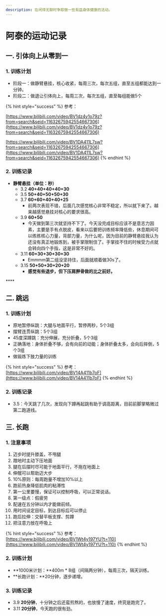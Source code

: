 ```yaml
---
description: 在闲得无聊时争取做一些有益身体健康的活动。
---
```


# 阿泰的运动记录

## 一. 引体向上从零到一

### 1. 训练计划

* 阶段一：做静臂悬挂，核心收紧，每周三次，每次五组，直至五组都能达到一分钟。
* 阶段二：做退让引体向上，每周三次，每次五组，直至每组能做5个

{% hint style="success" %}
参考：

[https://www.bilibili.com/video/BV1dz4y1o79z?from=search&seid=11632675942554667306](https://www.bilibili.com/video/BV1dz4y1o79z?from=search&seid=11632675942554667306)

[https://www.bilibili.com/video/BV1DA411L7sw?from=search&seid=11632675942554667306](https://www.bilibili.com/video/BV1DA411L7sw?from=search&seid=11632675942554667306)
{% endhint %}

### 2. 训练记录

* **静臂悬挂（单位：秒）**
  * 3.2  **40+40+40+40+30**
  * 3.5  **50+40+50+50+30**
  * 3.7  **60+60+40+40+25**
    * 前两次表现不错，后面几次感觉核心非常不稳定，所以就下来了。越来越感觉悬挂对核心的要求很高。
  * 3.9  **60+50**
    * 今天做到第三次就坚持不下了。今天没完成目标应该不是意志力因素，主要是手有点脱皮，看来以后要把训练频率降低些，休息期间可以练练核心力量，背部力量，为什么呢，因为目前的静臂悬挂我认为还没有真正地锻炼到，被手掌限制住了。手掌挂不住的时候受力点就会转向四个手指，这是非常不好的。
  * 3.11  **60+30+30+30+30**
    * Emmmm第二组没坚持住，后面就顺着做30s了。
  * 3.15 **50+50+30+20+20**
    * **感觉有些退步，但下压肩胛骨做的比之前好。**

\*\*\*\*

## 二. 跳远

### 1. 训练计划

* 原地暂停纵跳：大腿与地面平行，暂停两秒，5个3组 
* 摆臂连贯纵跳：5个3组 
* 45度深蹲跳：充分伸展，充分折叠，5个3组 
* 正确落地：身体折叠不够，会有向前的动能；身体折叠太多，会向后摔倒，5个3组 
* 做锻炼下肢力量的训练

{% hint style="success" %}
参考：[https://www.bilibili.com/video/BV14A411b7oF](https://www.bilibili.com/video/BV14A411b7oF)
{% endhint %}

### 2. 训练记录

* 3.5：今天跳了几次，发现向下蹲再起跳有助于调高距离，目前前脚掌略微过第二跑道线。

## 三. 长跑

### 1. 注意事项

1. 迈步时提升膝盖，不甩腿
2. 蹬地时主动下压地面
3. 腿在后摆时尽可能于地面平行，不拖在地面上
4. 伸髋可以帮助迈大步
5. 10%原则：每周跑量不增加10%以上
6. 跑前热身降低肌肉的粘滞性
7. 第一公里要慢，保证可以控制呼吸，可以正常说话。
8. 第一级点：假疲劳
9. 配速在五分钟以内才能做前倾。
10. 用时间设定目标，到达目标后可以停止
11. 跑后拉伸：交替平板支撑、剪蹲
12. 把注意力放在呼吸上

{% hint style="success" %}
参考：[https://www.bilibili.com/video/BV1Wt4y197YU?t=110](https://www.bilibili.com/video/BV1Wt4y197YU?t=110)
{% endhint %}

### **2. 训练计划**

* **1000米计划：**400m \* 8组（间隔两分钟），每周三次，隔天训练。
* **长跑计划：**20分钟，逐步递增。

### **3. 训练记录**

* 3.9 **20分钟**，十分钟之后还蛮煎熬的，也放慢了速度，终究是跑完了。
* 3.11 **20分钟**，今天跑的很有劲。


